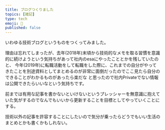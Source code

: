 ```yaml
---
title: ブログつくりました
topics: [雑記] 
type: tech
emoji: 💛
published: false
---
```

いわゆる技術ブログというものをつくってみました。

理由は忘れてしまったが、去年(2018年)末頃から技術的なメモを取る習慣を意識的に続けようという気持ちがあって社内のesaにやったこととかを残していたのと、
今年(2019年)に転職活動をして転職をした際に、これまでの自分がやってきたことを別途資料としてまとめるのが非常に面倒だったのでここ見たら自分のできることがわかるものがあったら楽だな
と思ったので社内Privateでない情報は公開できたらいいなという気持ちです。

前までは有用な記事を書かないといけないというプレッシャーを無意識に抱えていた気がするのでなんでもいいから更新することを目標としてやっていくことにする。

技術以外の記事を許容することにしたいので気分が乗ったらどうでもいい生活のまとめとかも書くかもしれない。

